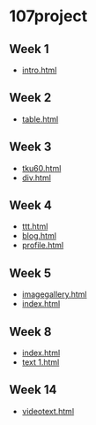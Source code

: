 # 107project

##  Week 1
* [intro.html](https://kevin89330.github.io/107project/w01/intro.html)

## Week 2
* [table.html](https://kevin89330.github.io/107project/w02/table.html)


## Week 3
* [tku60.html](https://kevin89330.github.io/107project/w03/images/tku60.html)
* [div.html](https://kevin89330.github.io/107project/w03/div/div.html)

## Week 4
* [ttt.html](https://kevin89330.github.io/107project/w04/ttt.html)  
* [blog.html](https://kevin89330.github.io/107project/w04/blog.html)
* [profile.html](https://kevin89330.github.io/107project/w04/profile.html)

## Week 5
* [imagegallery.html](https://kevin89330.github.io/107project/w05/imagegallery.html)
* [index.html](https://kevin89330.github.io/107project/w05/pet%20website/index.html)

## Week 8
* [index.html](https://kevin89330.github.io/107project/w08/index.html)
* [text 1.html](https://kevin89330.github.io/107project/w08/text%201.html)

## Week 14
* [videotext.html](https://kevin89330.github.io/107project/w14/videotext.html)

<!--stackedit_data:
eyJoaXN0b3J5IjpbLTE5MTA3Mzk4NjUsMTU3MDYzNTI4Miw0Mj
EwODcxMTBdfQ==
-->
